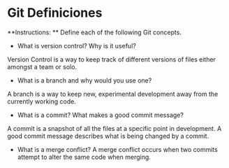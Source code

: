 # Git Definiciones

**Instructions: ** Define each of the following Git concepts.

* What is version control?  Why is it useful?

Version Control is a way to keep track of different versions of files either amongst a team or solo.

* What is a branch and why would you use one?

A branch is a way to keep new, experimental development away from the currently working code.

* What is a commit? What makes a good commit message?

A commit is a snapshot of all the files at a specific point in development. A good commit message describes what is being changed by a commit.

* What is a merge conflict?
A merge conflict occurs when two commits attempt to alter the same code when merging.

